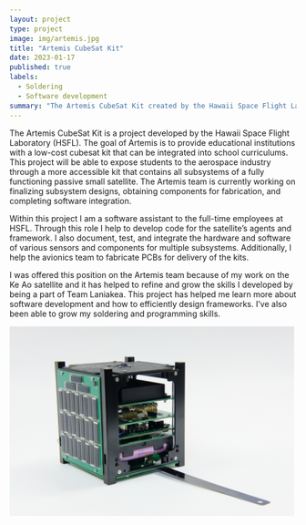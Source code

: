 ```yaml
---
layout: project
type: project
image: img/artemis.jpg
title: "Artemis CubeSat Kit"
date: 2023-01-17
published: true
labels:
  - Soldering
  - Software development
summary: "The Artemis CubeSat Kit created by the Hawaii Space Flight Laboratory aims to provide educational institutions with the ability to expose students to the space industry and the process of developing small satellites."
---
```


The Artemis CubeSat Kit is a project developed by the Hawaii Space Flight Laboratory (HSFL). The goal of Artemis is to provide educational institutions with a low-cost cubesat kit that can be integrated into school curriculums. This project will be able to expose students to the aerospace industry through a more accessible kit that contains all subsystems of a fully functioning passive small satellite. The Artemis team is currently working on finalizing subsystem designs, obtaining components for fabrication, and completing software integration.

Within this project I am a software assistant to the full-time employees at HSFL. Through this role I help to develop code for the satellite’s agents and framework. I also document, test, and integrate the hardware and software of various sensors and components for multiple subsystems. Additionally, I help the avionics team to fabricate PCBs for delivery of the kits.

I was offered this position on the Artemis team because of my work on the Ke Ao satellite and it has helped to refine and grow the skills I developed by being a part of Team Laniakea. This project has helped me learn more about software development and how to efficiently design frameworks. I’ve also been able to grow my soldering and programming skills. 

<div class="text-center p-4">
  <img width="500px" src="../img/artemis-image.jpg" class="img-thumbnail" >
</div>
